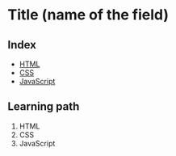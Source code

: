 <!--
1. Every major folder, for example, Frontend Web Development, Backend Web Development, Data Structures and Algorithm, etc, will have an index page.
2. Every index page should have a title, index with a link to all the language/topic folders, and a Learning path.
3. The learning path should act as a roadmap to the learners. The learners should not be clueless after coming to the repository.
  -->

# Title (name of the field)

## Index

<!-- this is just an example -->

- [HTML](./html)
- [CSS](./css)
- [JavaScript](./javascript)

## Learning path

<!-- this is just an example -->

1. HTML
2. CSS
3. JavaScript
